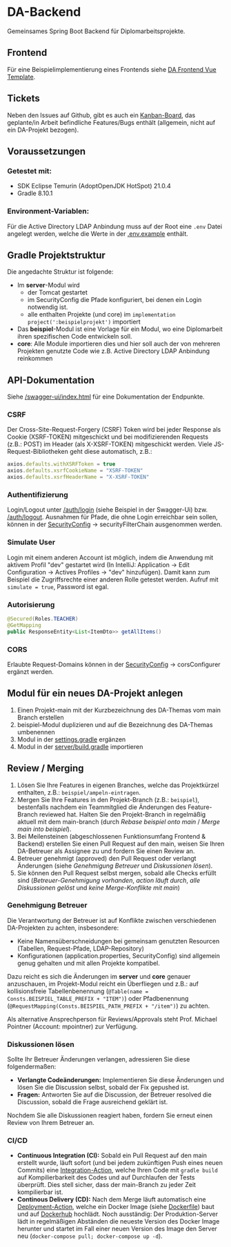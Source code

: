 # DA-Backend

Gemeinsames Spring Boot Backend für Diplomarbeitsprojekte.

## Frontend

Für eine Beispielimplementierung eines Frontends siehe [DA Frontend Vue Template](https://github.com/TGM-HIT/DA-Frontend-Vue-Template).

## Tickets

Neben den Issues auf Github, gibt es auch ein [Kanban-Board](https://projekte.tgm.ac.at/youtrack/agiles/145-117/current), das geplante/in Arbeit befindliche Features/Bugs enthält (allgemein, nicht auf ein DA-Projekt bezogen).

## Voraussetzungen

### Getestet mit:

- SDK Eclipse Temurin (AdoptOpenJDK HotSpot) 21.0.4
- Gradle 8.10.1

### Environment-Variablen:

Für die Active Directory LDAP Anbindung muss auf der Root eine `.env` Datei angelegt werden, welche die Werte in der [.env.example](.env.example) enthält.

## Gradle Projektstruktur

Die angedachte Struktur ist folgende:

- Im **server**-Modul wird
    - der Tomcat gestartet
    - im SecurityConfig die Pfade konfiguriert, bei denen ein Login notwendig ist.
    - alle enthalten Projekte (und core) im `implementation project(':beispielprojekt')` importiert
- Das **beispiel**-Modul ist eine Vorlage für ein Modul, wo eine Diplomarbeit ihren spezifischen Code entwickeln soll.
- **core**: Alle Module importieren dies und hier soll auch der von mehreren Projekten genutzte Code wie z.B. Active Directory LDAP Anbindung reinkommen

## API-Dokumentation

Siehe [/swagger-ui/index.html](http://localhost:8080/swagger-ui/index.html) für eine Dokumentation der Endpunkte.

### CSRF

Der Cross-Site-Request-Forgery (CSRF) Token wird bei jeder Response als Cookie (XSRF-TOKEN) mitgeschickt und bei modifizierenden Requests (z.B.: POST) im Header (als X-XSRF-TOKEN) mitgeschickt werden.
Viele JS-Request-Bibliotheken geht diese automatisch, z.B.:

```ts
axios.defaults.withXSRFToken = true
axios.defaults.xsrfCookieName = "XSRF-TOKEN"
axios.defaults.xsrfHeaderName = "X-XSRF-TOKEN"
```

### Authentifizierung

Login/Logout unter [/auth/login](http://localhost:8080/swagger-ui/index.html#/authentication-controller/authenticateUser) (siehe Beispiel in der Swagger-Ui) bzw. [/auth/logout](http://localhost:8080/swagger-ui/index.html#/authentication-controller/logout).
Ausnahmen für Pfade, die ohne Login erreichbar sein sollen, können in der [SecurityConfig](server/src/main/java/at/ac/tgm/config/SecurityConfig.java) -> securityFilterChain ausgenommen werden.

### Simulate User

Login mit einem anderen Account ist möglich, indem die Anwendung mit aktivem Profil "dev" gestartet wird (In IntelliJ: Application -> Edit Configuration -> Actives Profiles -> "dev" hinzufügen).
Damit kann zum Beispiel die Zugriffsrechte einer anderen Rolle getestet werden.
Aufruf mit `simulate = true`, Password ist egal.

### Autorisierung

```java
@Secured(Roles.TEACHER)
@GetMapping
public ResponseEntity<List<ItemDto>> getAllItems()
```

### CORS

Erlaubte Request-Domains können in der [SecurityConfig](server/src/main/java/at/ac/tgm/config/SecurityConfig.java) -> corsConfigurer ergänzt werden.

## Modul für ein neues DA-Projekt anlegen

1. Einen Projekt-main mit der Kurzbezeichnung des DA-Themas vom main Branch erstellen
2. beispiel-Modul duplizieren und auf die Bezeichnung des DA-Themas umbenennen
3. Modul in der [settings.gradle](settings.gradle) ergänzen
4. Modul in der [server/build.gradle](server/build.gradle) importieren

## Review / Merging

1. Lösen Sie Ihre Features in eigenen Branches, welche das Projektkürzel enthalten, z.B.: `beispiel/ampeln-eintragen`.
2. Mergen Sie Ihre Features in den Projekt-Branch (z.B.: `beispiel`), bestenfalls nachdem ein Teammitglied die Änderungen des Feature-Branch reviewed hat. Halten Sie den Projekt-Branch in regelmäßig aktuell mit dem main-branch (durch *Rebase beispiel onto main* / *Merge main into beispiel*).
3. Bei Meilensteinen (abgeschlossenen Funktionsumfang Frontend & Backend) erstellen Sie einen Pull Request auf den main, weisen Sie Ihren DA-Betreuer als Assignee zu und fordern Sie einen Review an.
4. Betreuer genehmigt (approved) den Pull Request oder verlangt Änderungen (siehe *Genehmigung Betreuer* und *Diskussionen lösen*).
5. Sie können den Pull Request selbst mergen, sobald alle Checks erfüllt sind (*Betreuer-Genehmigung vorhanden*, *action läuft durch*, *alle Diskussionen gelöst* und *keine Merge-Konflikte mit main*)

### Genehmigung Betreuer

Die Verantwortung der Betreuer ist auf Konflikte zwischen verschiedenen DA-Projekten zu achten, insbesondere:

* Keine Namensüberschneidungen bei gemeinsam genutzten Resourcen (Tabellen, Request-Pfade, LDAP-Repository)
* Konfigurationen (application.properties, SecurityConfig) sind allgemein genug gehalten und mit allen Projekte kompatibel.

Dazu reicht es sich die Änderungen im **server** und **core** genauer anzuschauen, im Projekt-Modul reicht ein Überfliegen und z.B.: auf kollisionsfreie Tabellenbenennung (`@Table(name = Consts.BEISPIEL_TABLE_PREFIX + "ITEM")`) oder Pfadbenennung (`@RequestMapping(Consts.BEISPIEL_PATH_PREFIX + "/item")`) zu achten.

Als alternative Ansprechperson für Reviews/Approvals steht Prof. Michael Pointner (Account: mpointner) zur Verfügung.

### Diskussionen lösen 

Sollte Ihr Betreuer Änderungen verlangen, adressieren Sie diese folgendermaßen:

* **Verlangte Codeänderungen:** Implementieren Sie diese Änderungen und lösen Sie die Discussion selbst, sobald der Fix gepushed ist.
* **Fragen:** Antworten Sie auf die Discussion, der Betreuer resolved die Discussion, sobald die Frage ausreichend geklärt ist.

Nochdem Sie alle Diskussionen reagiert haben, fordern Sie erneut einen Review von Ihrem Betreuer an.

### CI/CD

* **Continuous Integration (CI):** Sobald ein Pull Request auf den main erstellt wurde, läuft sofort (und bei jedem zukünftigen Push eines neuen Commits) eine [Integration-Action](.github/gradle-build.yml), welche Ihren Code mit `gradle build` auf Kompilierbarkeit des Codes und auf Durchlaufen der Tests überprüft. Dies stell sicher, dass der main-Branch zu jeder Zeit kompilierbar ist.
* **Continous Delivery (CD):** Nach dem Merge läuft automatisch eine [Deployment-Action](.github/docker-build-push.yml), welche ein Docker Image (siehe [Dockerfile](Dockerfile)) baut und auf [Dockerhub](https://hub.docker.com/repository/docker/mpointner/da-backend/general) hochlädt. Noch ausständig: Der Produktion-Server lädt in regelmäßigen Abständen die neueste Version des Docker Image herunter und startet im Fall einer neuen Version des Image den Server neu (`docker-compose pull; docker-compose up -d`).
